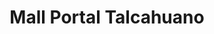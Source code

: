 ---
title: "Mall Portal Talcahuano"
url: /talcahuano/mall-portal-talcahuano/
shop: centro comercial
---